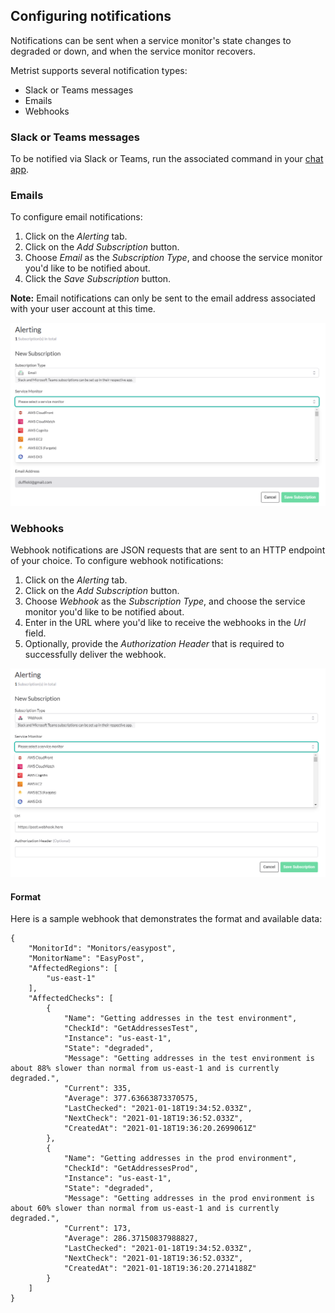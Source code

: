 ## Configuring notifications

Notifications can be sent when a service monitor's state changes to degraded or down, and when the service monitor recovers.

Metrist supports several notification types:

* Slack or Teams messages
* Emails
* Webhooks

### Slack or Teams messages

To be notified via Slack or Teams, run the associated command in your [chat app](chat-apps.md).

### Emails

To configure email notifications:

1. Click on the _Alerting_ tab.
2. Click on the _Add Subscription_ button.
3. Choose _Email_ as the _Subscription Type_, and choose the service monitor you'd like to be notified about.
4. Click the _Save Subscription_ button.

**Note:** Email notifications can only be sent to the email address associated with your user account at this time.

![Configuring email notifications](https://raw.githubusercontent.com/Metrist-Software/product-docs/main/images/email-notifications.png)

### Webhooks

Webhook notifications are JSON requests that are sent to an HTTP endpoint of your choice. To configure webhook notifications:

1. Click on the _Alerting_ tab.
2. Click on the _Add Subscription_ button.
3. Choose _Webhook_ as the _Subscription Type_, and choose the service monitor you'd like to be notified about.
4. Enter in the URL where you'd like to receive the webhooks in the _Url_ field.
5. Optionally, provide the _Authorization Header_ that is required to successfully deliver the webhook.

![Configuring webhook notifications](https://raw.githubusercontent.com/Metrist-Software/product-docs/main/images/webhook-notifications.png)

#### Format

Here is a sample webhook that demonstrates the format and available data:

```
{
    "MonitorId": "Monitors/easypost",
    "MonitorName": "EasyPost",
    "AffectedRegions": [
        "us-east-1"
    ],
    "AffectedChecks": [
        {
            "Name": "Getting addresses in the test environment",
            "CheckId": "GetAddressesTest",
            "Instance": "us-east-1",
            "State": "degraded",
            "Message": "Getting addresses in the test environment is about 88% slower than normal from us-east-1 and is currently degraded.",
            "Current": 335,
            "Average": 377.63663873370575,
            "LastChecked": "2021-01-18T19:34:52.033Z",
            "NextCheck": "2021-01-18T19:36:52.033Z",
            "CreatedAt": "2021-01-18T19:36:20.2699061Z"
        },
        {
            "Name": "Getting addresses in the prod environment",
            "CheckId": "GetAddressesProd",
            "Instance": "us-east-1",
            "State": "degraded",
            "Message": "Getting addresses in the prod environment is about 60% slower than normal from us-east-1 and is currently degraded.",
            "Current": 173,
            "Average": 286.37150837988827,
            "LastChecked": "2021-01-18T19:34:52.033Z",
            "NextCheck": "2021-01-18T19:36:52.033Z",
            "CreatedAt": "2021-01-18T19:36:20.2714188Z"
        }
    ]
}
```
